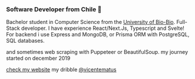 ### Software Developer from Chile  🐲

Bachelor student in Computer Science from the [University of Bio-Bio](https://www.ubiobio.cl/w/). Full-Stack developer. I have experience React/Next.Js, Typescript and Svelte! For backend i use Express and MongoDB, or Prisma ORM with PostgreSQL, SQL databases.

and sometimes web scraping with Puppeteer or BeautifulSoup.
my journey started on december 2019

[check my website](https://www.vicentematus.cl/)
my dribble [@vicentematus](https://dribbble.com/vicentematus)

